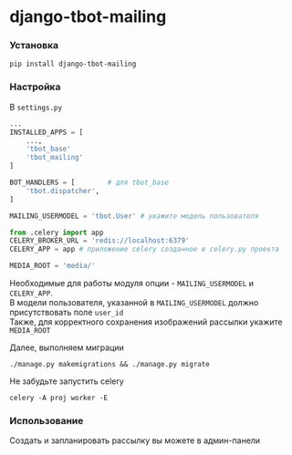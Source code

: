 # django-tbot-mailing

### Установка

`pip install django-tbot-mailing`

### Настройка

В `settings.py`

```python
...
INSTALLED_APPS = [
    ...,
    'tbot_base'
    'tbot_mailing'
]

BOT_HANDLERS = [        # для tbot_base
    'tbot.dispatcher',
]

MAILING_USERMODEL = 'tbot.User' # укажите модель пользователя 

from .celery import app
CELERY_BROKER_URL = 'redis://localhost:6379'
CELERY_APP = app # приложение celery созданное в celery.py проекта

MEDIA_ROOT = 'media/'
```

Необходимые для работы модуля опции - `MAILING_USERMODEL` и `CELERY_APP`.  
В модели пользователя, указанной в `MAILING_USERMODEL` должно присутствовать поле
`user_id`  
Также, для корректного сохранения изображений рассылки укажите `MEDIA_ROOT`

Далее, выполняем миграции

`./manage.py makemigrations && ./manage.py migrate`

Не забудьте запустить celery  

`celery -A proj worker -E`

### Использование

Создать и запланировать рассылку вы можете в админ-панели 
